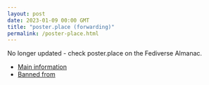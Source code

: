 ```yaml
---
layout: post
date: 2023-01-09 00:00 GMT
title: "poster.place (forwarding)"
permalink: /poster-place.html
---
```


No longer updated - check poster.place on the Fediverse Almanac.

* [Main information](https://www.fediversealmanac.com/api/v1/instances/poster.place)
* [Banned from](https://www.fediversealmanac.com/api/v1/instances/poster.place/banned_from)


